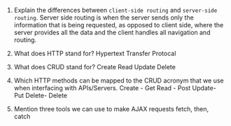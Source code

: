1.  Explain the differences between `client-side routing` and `server-side routing`.
   Server side routing is when the server sends only the information that is being requested, as opposed to client side, where the server provides all the data and the client handles all navigation and routing.

1.  What does HTTP stand for?
   Hypertext Transfer Protocal

1.  What does CRUD stand for?
    Create Read Update Delete

1.  Which HTTP methods can be mapped to the CRUD acronym that we use when interfacing with APIs/Servers.
    Create - Get
    Read - Post
    Update- Put
    Delete- Delete

1.  Mention three tools we can use to make AJAX requests
fetch, then, catch